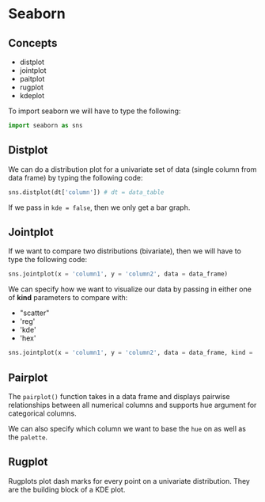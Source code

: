 # Seaborn

## Concepts

- distplot
- jointplot
- paitplot
- rugplot
- kdeplot



To import seaborn we will have to type the following:

````python
import seaborn as sns
````


## Distplot




We can do a distribution plot for a univariate set of data (single column from data frame) by typing the following code:
````python
sns.distplot(dt['column']) # dt = data_table
````
If we pass in `kde = false`, then we only get a bar graph.



## Jointplot

If we want to compare two distributions (bivariate), then we will have to type the following code:
````python
sns.jointplot(x = 'column1', y = 'column2', data = data_frame)
````

We can specify how we want to visualize our data by passing in either one of **kind** parameters to compare with:
- "scatter"
- 'reg'
- 'kde'
- 'hex'

````python
sns.jointplot(x = 'column1', y = 'column2', data = data_frame, kind = 'scatter')
````

## Pairplot

The `pairplot()` function takes in a data frame and displays pairwise relationships between all numerical columns and supports hue argument for categorical columns.


We can also specify which column we want to base the `hue` on as well as the `palette`.


## Rugplot

Rugplots plot dash marks for every point on a univariate distribution. They are the building block of a KDE plot.



